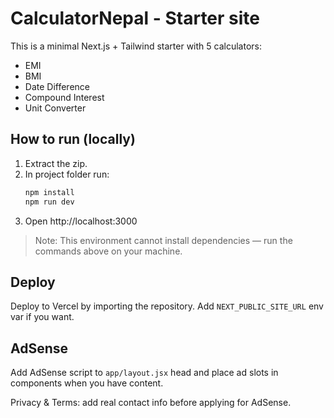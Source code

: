 # CalculatorNepal - Starter site

This is a minimal Next.js + Tailwind starter with 5 calculators:
- EMI
- BMI
- Date Difference
- Compound Interest
- Unit Converter

## How to run (locally)

1. Extract the zip.
2. In project folder run:
   ```bash
   npm install
   npm run dev
   ```
3. Open http://localhost:3000

> Note: This environment cannot install dependencies — run the commands above on your machine.

## Deploy
Deploy to Vercel by importing the repository. Add `NEXT_PUBLIC_SITE_URL` env var if you want.

## AdSense
Add AdSense script to `app/layout.jsx` head and place ad slots in components when you have content.

Privacy & Terms: add real contact info before applying for AdSense.

